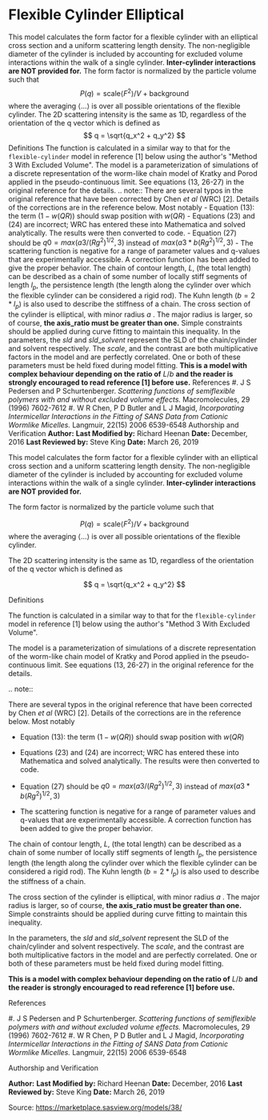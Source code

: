# Flexible Cylinder Elliptical

This model calculates the form factor for a flexible cylinder with an elliptical cross section and a uniform scattering length density. The non-negligible diameter of the cylinder is included by accounting for excluded volume interactions within the walk of a single cylinder. **Inter-cylinder interactions are NOT provided for.** The form factor is normalized by the particle volume such that $$  P(q) = \text{scale} \left<F^2\right>/V + \text{background} $$ where the averaging $\left<\ldots\right>$ is over all possible orientations of the flexible cylinder. The 2D scattering intensity is the same as 1D, regardless of the orientation of the q vector which is defined as $$  q = \sqrt{q_x^2 + q_y^2} $$ Definitions The function is calculated in a similar way to that for the `flexible-cylinder` model in reference [1] below using the author's "Method 3 With Excluded Volume". The model is a parameterization of simulations of a discrete representation of the worm-like chain model of Kratky and Porod applied in the pseudo-continuous limit. See equations (13, 26-27) in the original reference for the details. .. note:: There are several typos in the original reference that have been     corrected by Chen *et al* (WRC) [2]. Details of the corrections are in the     reference below. Most notably - Equation (13): the term $(1 - w(QR))$ should swap position with $w(QR)$ - Equations (23) and (24) are incorrect; WRC has entered these into       Mathematica and solved analytically. The results were then converted to       code. - Equation (27) should be $q0 = max(a3/(Rg^2)^{1/2},3)$ instead of       $max(a3*b(Rg^2)^{1/2},3)$ - The scattering function is negative for a range of parameter values and       q-values that are experimentally accessible. A correction function has       been added to give the proper behavior. The chain of contour length, $L$, (the total length) can be described as a chain of some number of locally stiff segments of length $l_p$, the persistence length (the length along the cylinder over which the flexible cylinder can be considered a rigid rod). The Kuhn length $(b = 2*l_p)$ is also used to describe the stiffness of a chain. The cross section of the cylinder is elliptical, with minor radius $a$ . The major radius is larger, so of course, **the axis_ratio must be greater than one.** Simple constraints should be applied during curve fitting to maintain this inequality. In the parameters, the $sld$ and $sld\_solvent$ represent the SLD of the chain/cylinder and solvent respectively. The *scale*, and the contrast are both multiplicative factors in the model and are perfectly correlated. One or both of these parameters must be held fixed during model fitting. **This is a model with complex behaviour depending on the ratio of** $L/b$ **and the reader is strongly encouraged to read reference [1] before use.** References #. J S Pedersen and P Schurtenberger. *Scattering functions of semiflexible    polymers with and without excluded volume effects.*    Macromolecules, 29 (1996) 7602-7612 #. W R Chen, P D Butler and L J Magid, *Incorporating Intermicellar    Interactions in the Fitting of SANS Data from Cationic Wormlike Micelles.*    Langmuir, 22(15) 2006 6539-6548 Authorship and Verification **Author:** **Last Modified by:** Richard Heenan **Date:** December, 2016 **Last Reviewed by:** Steve King **Date:** March 26, 2019

This model calculates the form factor for a flexible cylinder with an elliptical cross section and a uniform scattering length density. The non-negligible diameter of the cylinder is included by accounting for excluded volume interactions within the walk of a single cylinder. **Inter-cylinder interactions are NOT provided for.**

The form factor is normalized by the particle volume such that

$$  P(q) = \text{scale} \left<F^2\right>/V + \text{background} $$ where the averaging $\left<\ldots\right>$ is over all possible orientations of the flexible cylinder.

The 2D scattering intensity is the same as 1D, regardless of the orientation of the q vector which is defined as

$$  q = \sqrt{q_x^2 + q_y^2} $$

Definitions

The function is calculated in a similar way to that for the `flexible-cylinder` model in reference [1] below using the author's "Method 3 With Excluded Volume".

The model is a parameterization of simulations of a discrete representation of the worm-like chain model of Kratky and Porod applied in the pseudo-continuous limit. See equations (13, 26-27) in the original reference for the details.

.. note::

There are several typos in the original reference that have been     corrected by Chen *et al* (WRC) [2]. Details of the corrections are in the     reference below. Most notably

- Equation (13): the term $(1 - w(QR))$ should swap position with $w(QR)$

- Equations (23) and (24) are incorrect; WRC has entered these into       Mathematica and solved analytically. The results were then converted to       code.

- Equation (27) should be $q0 = max(a3/(Rg^2)^{1/2},3)$ instead of       $max(a3*b(Rg^2)^{1/2},3)$

- The scattering function is negative for a range of parameter values and       q-values that are experimentally accessible. A correction function has       been added to give the proper behavior.

The chain of contour length, $L$, (the total length) can be described as a chain of some number of locally stiff segments of length $l_p$, the persistence length (the length along the cylinder over which the flexible cylinder can be considered a rigid rod). The Kuhn length $(b = 2*l_p)$ is also used to describe the stiffness of a chain.

The cross section of the cylinder is elliptical, with minor radius $a$ . The major radius is larger, so of course, **the axis_ratio must be greater than one.** Simple constraints should be applied during curve fitting to maintain this inequality.

In the parameters, the $sld$ and $sld\_solvent$ represent the SLD of the chain/cylinder and solvent respectively. The *scale*, and the contrast are both multiplicative factors in the model and are perfectly correlated. One or both of these parameters must be held fixed during model fitting.

**This is a model with complex behaviour depending on the ratio of** $L/b$ **and the reader is strongly encouraged to read reference [1] before use.**

References

#. J S Pedersen and P Schurtenberger. *Scattering functions of semiflexible    polymers with and without excluded volume effects.*    Macromolecules, 29 (1996) 7602-7612 #. W R Chen, P D Butler and L J Magid, *Incorporating Intermicellar    Interactions in the Fitting of SANS Data from Cationic Wormlike Micelles.*    Langmuir, 22(15) 2006 6539-6548

Authorship and Verification

**Author:** **Last Modified by:** Richard Heenan **Date:** December, 2016 **Last Reviewed by:** Steve King **Date:** March 26, 2019

Source: https://marketplace.sasview.org/models/38/
